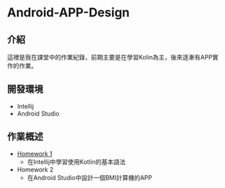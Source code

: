 # Android-APP-Design
## 介紹
這裡是我在課堂中的作業紀錄，前期主要是在學習Kolin為主，後來逐漸有APP實作的作業。
## 開發環境
- Intellij
- Android Studio
## 作業概述
- [Homework 1](https://github.com/Hsiang0128/Android_APP_Design/Homework%201)
  - 在Intellij中學習使用Kotlin的基本語法
- Homework 2
  - 在Android Studio中設計一個BMI計算機的APP
